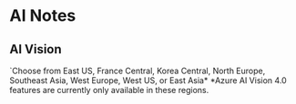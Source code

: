 # AI Notes

## AI Vision

`Choose from East US, France Central, Korea Central, North Europe, Southeast Asia, West Europe, West US, or East Asia*
*Azure AI Vision 4.0 features are currently only available in these regions.

